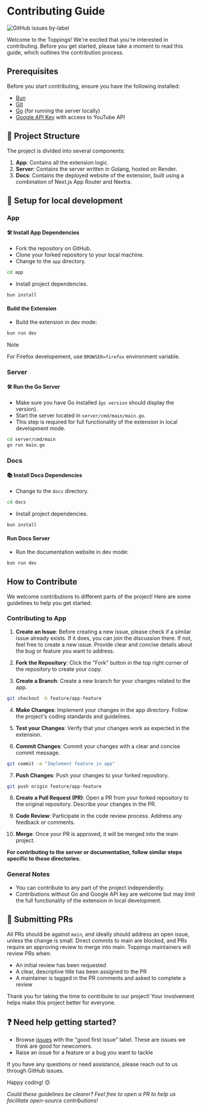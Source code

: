# Contributing Guide

![GitHub issues by-label](https://img.shields.io/github/issues/enrych/toppings/good%20first%20issue?color=fe7c01&link=https%3A%2F%2Fgithub.com%2Fenrych%2Ftoppings%2Fissues%3Fq%3Dis%253Aopen%2Bis%253Aissue%2Blabel%253A%2522good%2Bfirst%2Bissue%2522)

Welcome to the Toppings! We're excited that you're interested in contributing. Before you get started, please take a moment to read this guide, which outlines the contribution process.

## Prerequisites

Before you start contributing, ensure you have the following installed:

- [Bun](https://bun.sh/)
- [Git](https://git-scm.com/)
- [Go](https://golang.org/) (for running the server locally)
- [Google API Key](https://console.developers.google.com/) with access to YouTube API

## 📁 Project Structure

The project is divided into several components:

1. **App**: Contains all the extension logic.
2. **Server**: Contains the server written in Golang, hosted on Render.
3. **Docs**: Contains the deployed website of the extension, built using a combination of Next.js App Router and Nextra.

## 🏡 Setup for local development

### App

#### 🛠️ Install App Dependencies

- Fork the repository on GitHub.
- Clone your forked repository to your local machine.
- Change to the `app` directory.

```bash
cd app
```

- Install project dependencies.

```bash
bun install
```

#### Build the Extension

- Build the extension in dev mode:

```bash
bun run dev
```

> [!NOTE]
> For Firefox developement, use `BROWSER=firefox` environment variable.

### Server

#### 🛠️ Run the Go Server

- Make sure you have Go installed (`go version` should display the version).
- Start the server located in `server/cmd/main/main.go`.
- This step is required for full functionality of the extension in local development mode.

```bash
cd server/cmd/main
go run main.go
```

### Docs

#### 📚 Install Docs Dependencies

- Change to the `docs` directory.

```bash
cd docs
```

- Install project dependencies.

```bash
bun install
```

#### Run Docs Server

- Run the documentation website in dev mode:

```bash
bun run dev
```

## How to Contribute

We welcome contributions to different parts of the project! Here are some guidelines to help you get started:

### Contributing to App

1. **Create an Issue**: Before creating a new issue, please check if a similar issue already exists. If it does, you can join the discussion there. If not, feel free to create a new issue. Provide clear and concise details about the bug or feature you want to address.

2. **Fork the Repository**: Click the "Fork" button in the top right corner of the repository to create your copy.

3. **Create a Branch**: Create a new branch for your changes related to the app.

```bash
git checkout -b feature/app-feature
```

4. **Make Changes**: Implement your changes in the app directory. Follow the project's coding standards and guidelines.

5. **Test your Changes**: Verify that your changes work as expected in the extension.

6. **Commit Changes**: Commit your changes with a clear and concise commit message.

```bash
git commit -m "Implement feature in app"
```

7. **Push Changes**: Push your changes to your forked repository.

```bash
git push origin feature/app-feature
```

8. **Create a Pull Request (PR)**: Open a PR from your forked repository to the original repository. Describe your changes in the PR.

9. **Code Review**: Participate in the code review process. Address any feedback or comments.

10. **Merge**: Once your PR is approved, it will be merged into the main project.

**For contributing to the server or documentation, follow similar steps specific to those directories.**

### General Notes

- You can contribute to any part of the project independently.
- Contributions without Go and Google API key are welcome but may limit the full functionality of the extension in local development.

## 📮 Submitting PRs

All PRs should be against `main`, and ideally should address an open issue, unless the change is small. Direct commits to main are blocked, and PRs require an approving review to merge into main. Toppings maintainers will review PRs when:

- An initial review has been requested
- A clear, descriptive title has been assigned to the PR
- A maintainer is tagged in the PR comments and asked to complete a review

Thank you for taking the time to contribute to our project! Your involvement helps make this project better for everyone.

## ❓ Need help getting started?

- Browse [issues](https://github.com/enrych/toppings/issues?q=is%3Aopen+is%3Aissue+label%3A%22good+first+issue%22) with the "good first issue" label. These are issues we think are good for newcomers.
- Raise an issue for a feature or a bug you want to tackle

If you have any questions or need assistance, please reach out to us through GitHub issues.

Happy coding! 😊

_Could these guidelines be clearer? Feel free to open a PR to help us facilitate open-source contributions!_

